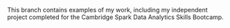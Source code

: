 This branch contains examples of my work, including my independent project completed for the Cambridge Spark Data Analytics Skills Bootcamp.
